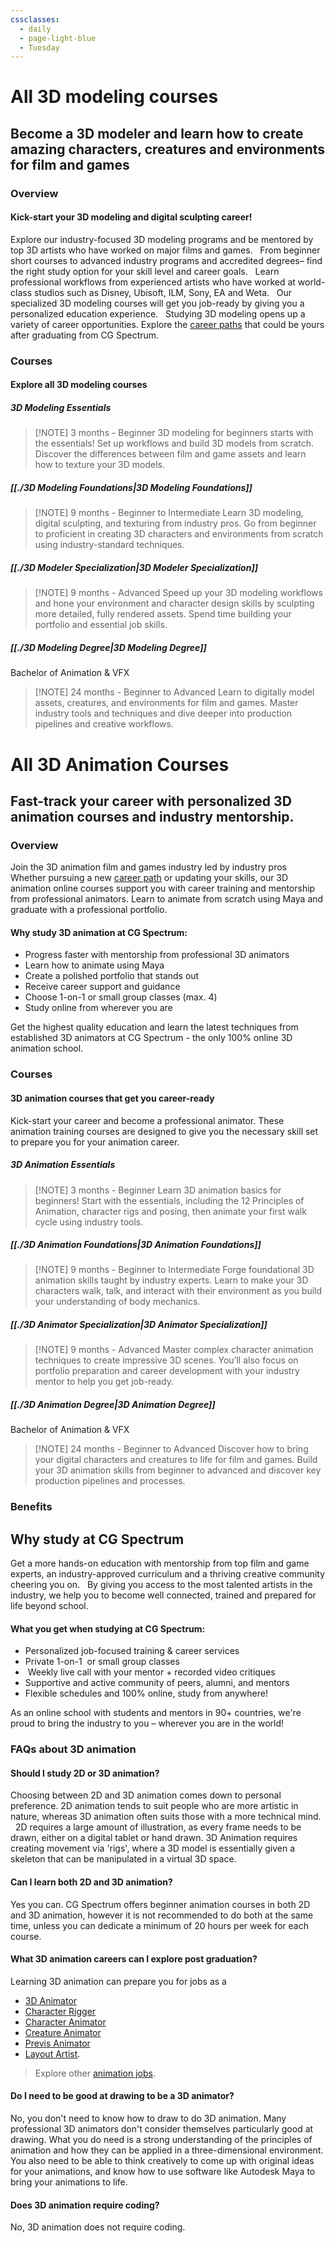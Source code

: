 ```yaml
---
cssclasses:
  - daily
  - page-light-blue
  - Tuesday
---
```

# All 3D modeling courses

## Become a 3D modeler and learn how to create amazing characters, creatures and environments for film and games

### Overview

#### Kick-start your 3D modeling and digital sculpting career!

Explore our industry-focused 3D modeling programs and be mentored by top 3D artists who have worked on major films and games.
 
From beginner short courses to advanced industry programs and accredited degrees– find the right study option for your skill level and career goals.
 
Learn professional workflows from experienced artists who have worked at world-class studios such as Disney, Ubisoft, ILM, Sony, EA and Weta.
 
Our specialized 3D modeling courses will get you job-ready by giving you a personalized education experience.
 
Studying 3D modeling opens up a variety of career opportunities. Explore the [career paths](https://www.cgspectrum.com/career-pathways/3d-modeling) that could be yours after graduating from CG Spectrum.
### Courses

#### Explore all 3D modeling courses

##### 3D Modeling Essentials
> [!NOTE]  3 months - Beginner
3D modeling for beginners starts with the essentials! Set up workflows and build 3D models from scratch. Discover the differences between film and game assets and learn how to texture your 3D models.


##### [[./3D Modeling Foundations|3D Modeling Foundations]]
> [!NOTE] 9 months - Beginner to Intermediate
Learn 3D modeling, digital sculpting, and texturing from industry pros. Go from beginner to proficient in creating 3D characters and environments from scratch using industry-standard techniques.
##### [[./3D Modeler Specialization|3D Modeler Specialization]]
> [!NOTE] 9 months - Advanced
Speed up your 3D modeling workflows and hone your environment and character design skills by sculpting more detailed, fully rendered assets. Spend time building your portfolio and essential job skills.
##### [[./3D Modeling Degree|3D Modeling Degree]]  
Bachelor of Animation & VFX
> [!NOTE] 24 months - Beginner to Advanced
Learn to digitally model assets, creatures, and environments for film and games. Master industry tools and techniques and dive deeper into production pipelines and creative workflows.


# All 3D Animation Courses

## Fast-track your career with personalized 3D animation courses and industry mentorship.

### Overview

Join the 3D animation film and games industry led by industry pros
 
Whether pursuing a new [career path](https://www.cgspectrum.com/career-pathways/animation) or updating your skills, our 3D animation online courses support you with career training and mentorship from professional animators. Learn to animate from scratch using Maya and graduate with a professional portfolio.

#### Why study 3D animation at CG Spectrum:
- Progress faster with mentorship from professional 3D animators
- Learn how to animate using Maya
- Create a polished portfolio that stands out
- Receive career support and guidance
- Choose 1-on-1 or small group classes (max. 4)
- Study online from wherever you are

Get the highest quality education and learn the latest techniques from established 3D animators at CG Spectrum - the only 100% online 3D animation school.

### Courses

#### 3D animation courses that get you career-ready

Kick-start your career and become a professional animator. These animation training courses are designed to give you the necessary skill set to prepare you for your animation career.

##### 3D Animation Essentials
> [!NOTE]  3 months - Beginner
Learn 3D animation basics for beginners! Start with the essentials, including the 12 Principles of Animation, character rigs and posing, then animate your first walk cycle using industry tools.


##### [[./3D Animation Foundations|3D Animation Foundations]]
> [!NOTE] 9 months - Beginner to Intermediate
Forge foundational 3D animation skills taught by industry experts. Learn to make your 3D characters walk, talk, and interact with their environment as you build your understanding of body mechanics.
##### [[./3D Animator Specialization|3D Animator Specialization]]
> [!NOTE] 9 months - Advanced
Master complex character animation techniques to create impressive 3D scenes. You’ll also focus on portfolio preparation and career development with your industry mentor to help you get job-ready.
##### [[./3D Animation Degree|3D Animation Degree]]  
Bachelor of Animation & VFX
> [!NOTE] 24 months - Beginner to Advanced
Discover how to bring your digital characters and creatures to life for film and games. Build your 3D animation skills from beginner to advanced and discover key production pipelines and processes.



### Benefits

## Why study at CG Spectrum

Get a more hands-on education with mentorship from top film and game experts, an industry-approved curriculum and a thriving creative community cheering you on.
 
By giving you access to the most talented artists in the industry, we help you to become well connected, trained and prepared for life beyond school.

#### What you get when studying at CG Spectrum:

- Personalized job-focused training & career services
- Private 1-on-1  or small group classes
-  Weekly live call with your mentor + recorded video critiques
- Supportive and active community of peers, alumni, and mentors
- Flexible schedules and 100% online, study from anywhere!

As an online school with students and mentors in 90+ countries, we're proud to bring the industry to you – wherever you are in the world!
### FAQs about 3D animation

#### Should I study 2D or 3D animation?

Choosing between 2D and 3D animation comes down to personal preference. 2D animation tends to suit people who are more artistic in nature, whereas 3D animation often suits those with a more technical mind. 
 
2D requires a large amount of illustration, as every frame needs to be drawn, either on a digital tablet or hand drawn. 3D Animation requires creating movement via 'rigs', where a 3D model is essentially given a skeleton that can be manipulated in a virtual 3D space.

#### Can I learn both 2D and 3D animation?

Yes you can. CG Spectrum offers beginner animation courses in both 2D and 3D animation, however it is not recommended to do both at the same time, unless you can dedicate a minimum of 20 hours per week for each course.

#### What 3D animation careers can I explore post graduation?
Learning 3D animation can prepare you for jobs as a 
- [3D Animator](https://www.cgspectrum.com/career-pathways/3d-animator)
- [Character Rigger](https://www.cgspectrum.com/career-pathways/character-rigger)
- [Character Animator](https://www.cgspectrum.com/career-pathways/character-animator)
- [Creature Animator](https://www.cgspectrum.com/career-pathways/creature-animator)
- [Previs Animator](https://www.cgspectrum.com/career-pathways/pre-vis-animator)
- [Layout Artist](https://www.cgspectrum.com/career-pathways/layout-artist).

> Explore other [animation jobs](https://www.cgspectrum.com/career-pathways/animation).

#### Do I need to be good at drawing to be a 3D animator?
No, you don't need to know how to draw to do 3D animation. Many professional 3D animators don't consider themselves particularly good at drawing. What you do need is a strong understanding of the principles of animation and how they can be applied in a three-dimensional environment. You also need to be able to think creatively to come up with original ideas for your animations, and know how to use software like Autodesk Maya to bring your animations to life.

#### Does 3D animation require coding?
No, 3D animation does not require coding. 
